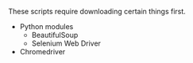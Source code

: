 These scripts require downloading certain things first.
 - Python modules
   - BeautifulSoup
   - Selenium Web Driver
 - Chromedriver

